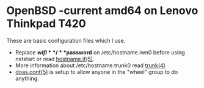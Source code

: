 # OpenBSD -current amd64 on Lenovo Thinkpad T420

These are basic configuration files which I use.

* Replace **$wifi**/**$password** on /etc/hostname.iwn0 before using netstart or read [hostname.if(5)](http://man.openbsd.org/hostname.if).
* More information about /etc/hostname.trunk0 read [trunk(4)](http://man.openbsd.org/trunk)
* [doas.conf(5)](http://man.openbsd.org/doas.conf) is setup to allow anyone in the "wheel" group to do anything.
